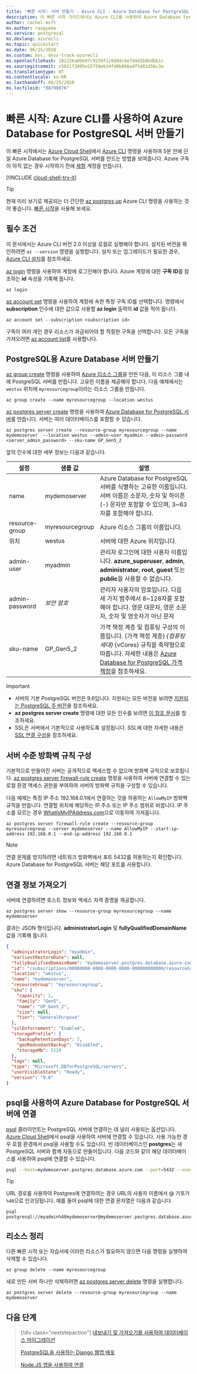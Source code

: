 ```yaml
---
title: '빠른 시작: 서버 만들기 - Azure CLI - Azure Database for PostgreSQL - 단일 서버'
description: 이 빠른 시작 가이드에서는 Azure CLI를 사용하여 Azure Database for PostgreSQL 서버를 만듭니다.
author: rachel-msft
ms.author: raagyema
ms.service: postgresql
ms.devlang: azurecli
ms.topic: quickstart
ms.date: 06/25/2020
ms.custom: mvc, devx-track-azurecli
ms.openlocfilehash: 182226a0bb97c9239f1c0d0dc6e7d4d2b8bdbb1c
ms.sourcegitcommit: c5021f2095e25750eb34fd0b866adf5d81d56c3a
ms.translationtype: HT
ms.contentlocale: ko-KR
ms.lasthandoff: 08/25/2020
ms.locfileid: "88798876"
---
```

# <a name="quickstart-create-an-azure-database-for-postgresql-server-by-using-the-azure-cli"></a>빠른 시작: Azure CLI를 사용하여 Azure Database for PostgreSQL 서버 만들기

이 빠른 시작에서는 [Azure Cloud Shell](https://shell.azure.com)에서 [Azure CLI](https://docs.microsoft.com/cli/azure/get-started-with-azure-cli) 명령을 사용하여 5분 안에 단일 Azure Database for PostgreSQL 서버를 만드는 방법을 보여줍니다. Azure 구독이 아직 없는 경우 시작하기 전에 [체험](https://azure.microsoft.com/free/) 계정을 만듭니다.

[!INCLUDE [cloud-shell-try-it](../../includes/cloud-shell-try-it.md)]

> [!TIP]
> 현재 미리 보기로 제공되는 더 간단한 [az postgres up](/cli/azure/ext/db-up/postgres#ext-db-up-az-postgres-up) Azure CLI 명령을 사용하는 것이 좋습니다. [빠른 시작](./quickstart-create-server-up-azure-cli.md)을 사용해 보세요.

## <a name="prerequisites"></a>필수 조건
이 문서에서는 Azure CLI 버전 2.0 이상을 로컬로 실행해야 합니다. 설치된 버전을 확인하려면 `az --version` 명령을 실행합니다. 설치 또는 업그레이드가 필요한 경우, [Azure CLI 설치](/cli/azure/install-azure-cli)를 참조하세요.

[az login](https://docs.microsoft.com/cli/azure/reference-index?view=azure-cli-latest#az-login) 명령을 사용하여 계정에 로그인해야 합니다. Azure 계정에 대한 **구독 ID**를 참조하는 **id** 속성을 기록해 둡니다. 

```azurecli-interactive
az login
```

[az account set](/cli/azure/account) 명령을 사용하여 계정에 속한 특정 구독 ID를 선택합니다. 명령에서 **subscription** 인수에 대한 값으로 사용할 **az login** 출력의 **id** 값을 적어 둡니다. 

```azurecli
az account set --subscription <subscription id>
```

구독이 여러 개인 경우 리소스가 과금되어야 할 적절한 구독을 선택합니다. 모든 구독을 가져오려면 [az account list](https://docs.microsoft.com/cli/azure/account?view=azure-cli-latest#az-account-list)를 사용합니다.

## <a name="create-an-azure-database-for-postgresql-server"></a>PostgreSQL용 Azure Database 서버 만들기

[az group create](https://docs.microsoft.com/cli/azure/group?view=azure-cli-latest#az-group-create) 명령을 사용하여 [Azure 리소스 그룹](../azure-resource-manager/management/overview.md)을 만든 다음, 이 리소스 그룹 내에 PostgreSQL 서버를 만듭니다. 고유한 이름을 제공해야 합니다. 다음 예제에서는 `westus` 위치에 `myresourcegroup`이라는 리소스 그룹을 만듭니다.

```azurecli-interactive
az group create --name myresourcegroup --location westus
```

[az postgres server create](/cli/azure/postgres/server) 명령을 사용하여 [Azure Database for PostgreSQL 서버](overview.md)를 만듭니다. 서버는 여러 데이터베이스를 포함할 수 있습니다.

```azurecli-interactive
az postgres server create --resource-group myresourcegroup --name mydemoserver  --location westus --admin-user myadmin --admin-password <server_admin_password> --sku-name GP_Gen5_2 
```
앞의 인수에 대한 세부 정보는 다음과 같습니다. 

**설정** | **샘플 값** | **설명**
---|---|---
name | mydemoserver | Azure Database for PostgreSQL 서버를 식별하는 고유한 이름입니다. 서버 이름은 소문자, 숫자 및 하이픈(-) 문자만 포함할 수 있으며, 3~63자를 포함해야 합니다.
resource-group | myresourcegroup | Azure 리소스 그룹의 이름입니다.
위치 | westus | 서버에 대한 Azure 위치입니다.
admin-user | myadmin | 관리자 로그인에 대한 사용자 이름입니다. **azure_superuser**, **admin**, **administrator**, **root**, **guest** 또는 **public**을 사용할 수 없습니다.
admin-password | *보안 암호* | 관리자 사용자의 암호입니다. 다음 세 가지 범주에서 8~128자를 포함해야 합니다. 영문 대문자, 영문 소문자, 숫자 및 영숫자가 아닌 문자
sku-name|GP_Gen5_2| 가격 책정 계층 및 컴퓨팅 구성의 이름입니다. {가격 책정 계층} _{컴퓨팅 세대}_ {vCores} 규칙을 축약형으로 따릅니다. 자세한 내용은 [Azure Database for PostgreSQL 가격 책정](https://azure.microsoft.com/pricing/details/postgresql/server/)을 참조하세요.

>[!IMPORTANT] 
>- 서버의 기본 PostgreSQL 버전은 9.6입니다. 지원되는 모든 버전을 보려면 [지원되는 PostgreSQL 주 버전](https://docs.microsoft.com/azure/postgresql/concepts-supported-versions)을 참조하세요.
>- **az postgres server create** 명령에 대한 모든 인수를 보려면 [이 참조 문서](https://docs.microsoft.com/cli/azure/postgres/server?view=azure-cli-latest#az-postgres-server-create)를 참조하세요.
>- SSL은 서버에서 기본적으로 사용하도록 설정됩니다. SSL에 대한 자세한 내용은 [SSL 연결 구성](./concepts-ssl-connection-security.md)을 참조하세요.

## <a name="configure-a-server-level-firewall-rule"></a>서버 수준 방화벽 규칙 구성 
기본적으로 만들어진 서버는 공개적으로 액세스할 수 없으며 방화벽 규칙으로 보호됩니다. [az postgres server firewall-rule create](/cli/azure/postgres/server/firewall-rule) 명령을 사용하여 서버에 연결할 수 있는 로컬 환경 액세스 권한을 부여하여 서버의 방화벽 규칙을 구성할 수 있습니다. 

다음 예제는 특정 IP 주소 192.168.0.1에서 연결하는 것을 허용하는 `AllowMyIP` 방화벽 규칙을 만듭니다. 연결할 위치에 해당하는 IP 주소 또는 IP 주소 범위로 바꿉니다. IP 주소를 모르는 경우 [WhatIsMyIPAddress.com](https://whatismyipaddress.com/)으로 이동하여 가져옵니다.


```azurecli-interactive
az postgres server firewall-rule create --resource-group myresourcegroup --server mydemoserver --name AllowMyIP --start-ip-address 192.168.0.1 --end-ip-address 192.168.0.1
```

> [!NOTE]
> 연결 문제를 방지하려면 네트워크 방화벽에서 포트 5432를 허용하는지 확인합니다. Azure Database for PostgreSQL 서버는 해당 포트를 사용합니다. 

## <a name="get-the-connection-information"></a>연결 정보 가져오기

서버에 연결하려면 호스트 정보와 액세스 자격 증명을 제공합니다.

```azurecli-interactive
az postgres server show --resource-group myresourcegroup --name mydemoserver
```

결과는 JSON 형식입니다. **administratorLogin** 및 **fullyQualifiedDomainName** 값을 기록해 둡니다.

```json
{
  "administratorLogin": "myadmin",
  "earliestRestoreDate": null,
  "fullyQualifiedDomainName": "mydemoserver.postgres.database.azure.com",
  "id": "/subscriptions/00000000-0000-0000-0000-000000000000/resourceGroups/myresourcegroup/providers/Microsoft.DBforPostgreSQL/servers/mydemoserver",
  "location": "westus",
  "name": "mydemoserver",
  "resourceGroup": "myresourcegroup",
  "sku": {
    "capacity": 2,
    "family": "Gen5",
    "name": "GP_Gen5_2",
    "size": null,
    "tier": "GeneralPurpose"
  },
  "sslEnforcement": "Enabled",
  "storageProfile": {
    "backupRetentionDays": 7,
    "geoRedundantBackup": "Disabled",
    "storageMb": 5120
  },
  "tags": null,
  "type": "Microsoft.DBforPostgreSQL/servers",
  "userVisibleState": "Ready",
  "version": "9.6"
}
```

## <a name="connect-to-the-azure-database-for-postgresql-server-by-using-psql"></a>psql을 사용하여 Azure Database for PostgreSQL 서버에 연결
[psql](https://www.postgresql.org/docs/current/static/app-psql.html) 클라이언트는 PostgreSQL 서버에 연결하는 데 널리 사용되는 옵션입니다. [Azure Cloud Shell](../cloud-shell/overview.md)에서 psql을 사용하여 서버에 연결할 수 있습니다. 사용 가능한 경우 로컬 환경에서 psql을 사용할 수도 있습니다. 빈 데이터베이스인 **postgres**는 새 PostgreSQL 서버와 함께 자동으로 만들어집니다. 다음 코드와 같이 해당 데이터베이스를 사용하여 psql에 연결할 수 있습니다. 

   ```bash
 psql --host=mydemoserver.postgres.database.azure.com --port=5432 --username=myadmin@mydemoserver --dbname=postgres
   ```

> [!TIP]
> URL 경로를 사용하여 Postgres에 연결하려는 경우 URL의 사용자 이름에서 @ 기호가 `%40`으로 인코딩됩니다. 예를 들어 psql에 대한 연결 문자열은 다음과 같습니다.
>
> ```
> psql postgresql://myadmin%40mydemoserver@mydemoserver.postgres.database.azure.com:5432/postgres
> ```


## <a name="clean-up-resources"></a>리소스 정리
다른 빠른 시작 또는 자습서에 이러한 리소스가 필요하지 않으면 다음 명령을 실행하여 삭제할 수 있습니다. 

```azurecli-interactive
az group delete --name myresourcegroup
```

새로 만든 서버 하나만 삭제하려면 [az postgres server delete](/cli/azure/postgres/server) 명령을 실행합니다.

```azurecli-interactive
az postgres server delete --resource-group myresourcegroup --name mydemoserver
```

## <a name="next-steps"></a>다음 단계
> [!div class="nextstepaction"]
> [내보내기 및 가져오기를 사용하여 데이터베이스 마이그레이션](./howto-migrate-using-export-and-import.md)
> 
> [PostgreSQL을 사용하는 Django 웹앱 배포](../app-service/containers/tutorial-python-postgresql-app.md)
>
> [Node.JS 앱을 사용하여 연결](./connect-nodejs.md)

